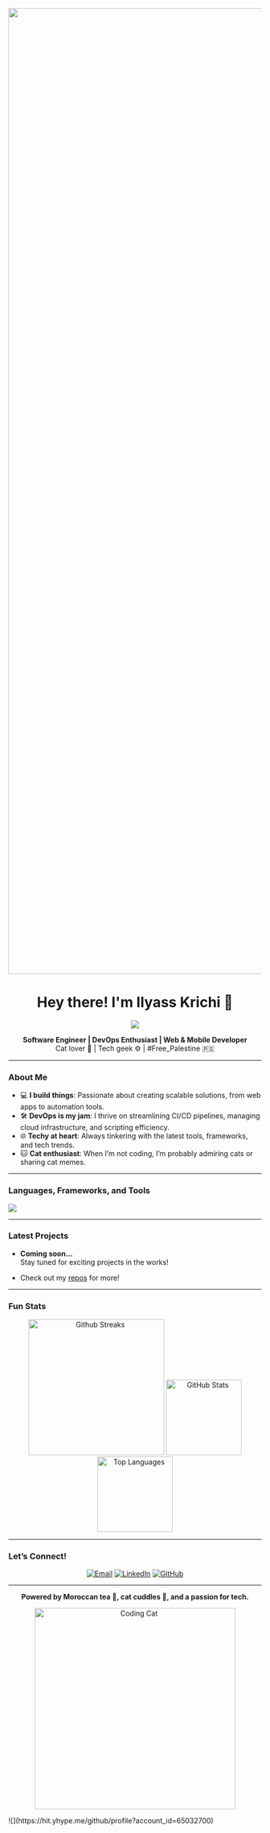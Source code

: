 <p align="center">
  <img src="https://i.pinimg.com/originals/90/70/32/9070324cdfc07c68d60eed0c39e77573.gif" alt="Cool Cartoon Boy Coder Chilling" width="1920">
</p>

<h1 align="center">Hey there! I'm Ilyass Krichi 👋</h1>

<div align="center">
  <img src="https://u8views.com/api/v1/github/profiles/65032700/views/day-week-month-total-count.svg">
</div>

<p align="center">
  <strong>Software Engineer | DevOps Enthusiast | Web & Mobile Developer</strong><br>
  Cat lover 🐾 | Tech geek ⚙️ | #Free_Palestine 🇵🇸
</p>

---

### About Me
- 💻 **I build things**: Passionate about creating scalable solutions, from web apps to automation tools.
- 🛠️ **DevOps is my jam**: I thrive on streamlining CI/CD pipelines, managing cloud infrastructure, and scripting efficiency.
- 🌐 **Techy at heart**: Always tinkering with the latest tools, frameworks, and tech trends.
- 🐱 **Cat enthusiast**: When I’m not coding, I’m probably admiring cats or sharing cat memes.

---

### Languages, Frameworks, and Tools
<a href="https://skillicons.dev">
  <img src="https://skillicons.dev/icons?i=ts,js,html,css,tailwind,c,cpp,java,py,bash,docker,kubernetes,git,nodejs,mysql,postgres,mongodb,supabase,react,nextjs,spring,angular,photoshop,aftereffects,figma" />
</a>

---

### Latest Projects
- **Coming soon...**  
  Stay tuned for exciting projects in the works!

- Check out my [repos](https://github.com/kilyess?tab=repositories) for more!

---

### Fun Stats
<p align="center">
  <img src="https://github-readme-streak-stats.herokuapp.com/?user=kilyess&layout=compact&theme=tokyonight" alt="Github Streaks" height="270">
  <img src="https://github-readme-stats.vercel.app/api?username=kilyess&show_icons=true&theme=tokyonight" alt="GitHub Stats" height="150">
  <img src="https://github-readme-stats.vercel.app/api/top-langs/?username=kilyess&layout=compact&theme=tokyonight" alt="Top Languages" height="150">
  
</p>

---

### Let’s Connect!
<p align="center">
  <a href="mailto:personal.ilyasskrichi@gmail.com"><img src="https://img.shields.io/badge/Email-Me-orange?style=for-the-badge" alt="Email"></a>
  <a href="https://linkedin.com/in/ilyasskrichi"><img src="https://img.shields.io/badge/LinkedIn-Follow-blue?style=for-the-badge" alt="LinkedIn"></a>
  <a href="https://github.com/kilyess"><img src="https://img.shields.io/badge/GitHub-Explore-lightgrey?style=for-the-badge" alt="GitHub"></a>
</p>

---

<p align="center">
  <strong>Powered by Moroccan tea 🍵, cat cuddles 🐾, and a passion for tech.</strong>
</p>

<p align="center">
  <img src="https://media.giphy.com/media/v1.Y2lkPTc5MGI3NjExZ2tsdmRsNzMya3psaGJoMzNxcTYxZW9pNzRrY24yY283bWxzbmVsYSZlcD12MV9naWZzX3NlYXJjaCZjdD1n/ule4vhcY1xEKQ/giphy.gif" alt="Coding Cat" width="400">
</p>
![](https://hit.yhype.me/github/profile?account_id=65032700)
